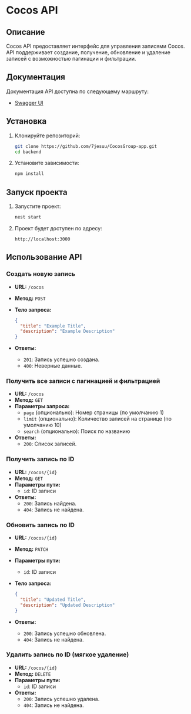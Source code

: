 # Cocos API

## Описание

Cocos API предоставляет интерфейс для управления записями Cocos. API поддерживает создание, получение, обновление и удаление записей с возможностью пагинации и фильтрации.

## Документация

Документация API доступна по следующему маршруту:

- [Swagger UI](http://localhost:3000/api/docs)

## Установка

1. Клонируйте репозиторий:

    ```bash
    git clone https://github.com/7jesuu/CocosGroup-app.git
    cd backend
    ```

2. Установите зависимости:

    ```bash
    npm install
    ```

## Запуск проекта

1. Запустите проект:

    ```bash
    nest start
    ```

2. Проект будет доступен по адресу:

    ```
    http://localhost:3000
    ```

## Использование API

### Создать новую запись

- **URL:** `/cocos`
- **Метод:** `POST`
- **Тело запроса:**

    ```json
    {
      "title": "Example Title",
      "description": "Example Description"
    }
    ```

- **Ответы:**
  - `201`: Запись успешно создана.
  - `400`: Неверные данные.

### Получить все записи с пагинацией и фильтрацией

- **URL:** `/cocos`
- **Метод:** `GET`
- **Параметры запроса:**
  - `page` (опционально): Номер страницы (по умолчанию 1)
  - `limit` (опционально): Количество записей на странице (по умолчанию 10)
  - `search` (опционально): Поиск по названию
- **Ответы:**
  - `200`: Список записей.

### Получить запись по ID

- **URL:** `/cocos/{id}`
- **Метод:** `GET`
- **Параметры пути:**
  - `id`: ID записи
- **Ответы:**
  - `200`: Запись найдена.
  - `404`: Запись не найдена.

### Обновить запись по ID

- **URL:** `/cocos/{id}`
- **Метод:** `PATCH`
- **Параметры пути:**
  - `id`: ID записи
- **Тело запроса:**

    ```json
    {
      "title": "Updated Title",
      "description": "Updated Description"
    }
    ```

- **Ответы:**
  - `200`: Запись успешно обновлена.
  - `404`: Запись не найдена.

### Удалить запись по ID (мягкое удаление)

- **URL:** `/cocos/{id}`
- **Метод:** `DELETE`
- **Параметры пути:**
  - `id`: ID записи
- **Ответы:**
  - `200`: Запись успешно удалена.
  - `404`: Запись не найдена.
